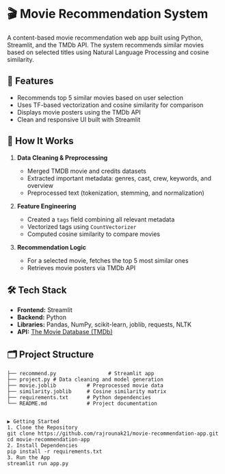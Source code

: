 # 🎬 Movie Recommendation System

A content-based movie recommendation web app built using Python, Streamlit, and the TMDb API. The system recommends similar movies based on selected titles using Natural Language Processing and cosine similarity.

## 🚀 Features

- Recommends top 5 similar movies based on user selection
- Uses TF-based vectorization and cosine similarity for comparison
- Displays movie posters using the TMDb API
- Clean and responsive UI built with Streamlit

## 🧠 How It Works

1. **Data Cleaning & Preprocessing**  
   - Merged TMDB movie and credits datasets
   - Extracted important metadata: genres, cast, crew, keywords, and overview
   - Preprocessed text (tokenization, stemming, and normalization)

2. **Feature Engineering**  
   - Created a `tags` field combining all relevant metadata
   - Vectorized tags using `CountVectorizer`
   - Computed cosine similarity to compare movies

3. **Recommendation Logic**  
   - For a selected movie, fetches the top 5 most similar ones
   - Retrieves movie posters via TMDb API

## 🛠️ Tech Stack

- **Frontend:** Streamlit
- **Backend:** Python
- **Libraries:** Pandas, NumPy, scikit-learn, joblib, requests, NLTK
- **API:** [The Movie Database (TMDb)]([https://www.themoviedb.org/](http://kaggle.com/datasets/tmdb/tmdb-movie-metadata))

## 🗂️ Project Structure

```plaintext
├── recommend.py                 # Streamlit app
├── project.py # Data cleaning and model generation
├── movie.joblib          # Preprocessed movie data
├── similarity.joblib     # Cosine similarity matrix
├── requirements.txt      # Python dependencies
└── README.md             # Project documentation


▶️ Getting Started
1. Clone the Repository
git clone https://github.com/rajrounak21/movie-recommendation-app.git
cd movie-recommendation-app
2. Install Dependencies
pip install -r requirements.txt
3. Run the App
streamlit run app.py
